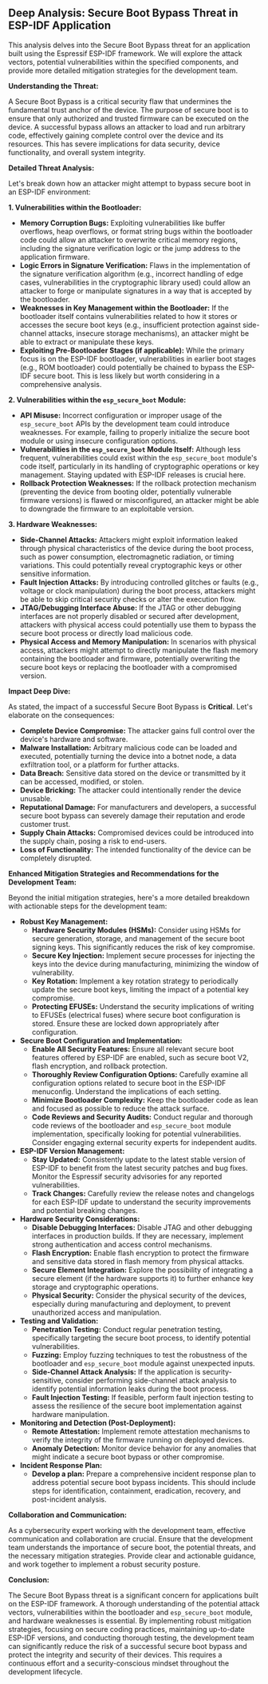 ## Deep Analysis: Secure Boot Bypass Threat in ESP-IDF Application

This analysis delves into the Secure Boot Bypass threat for an application built using the Espressif ESP-IDF framework. We will explore the attack vectors, potential vulnerabilities within the specified components, and provide more detailed mitigation strategies for the development team.

**Understanding the Threat:**

A Secure Boot Bypass is a critical security flaw that undermines the fundamental trust anchor of the device. The purpose of secure boot is to ensure that only authorized and trusted firmware can be executed on the device. A successful bypass allows an attacker to load and run arbitrary code, effectively gaining complete control over the device and its resources. This has severe implications for data security, device functionality, and overall system integrity.

**Detailed Threat Analysis:**

Let's break down how an attacker might attempt to bypass secure boot in an ESP-IDF environment:

**1. Vulnerabilities within the Bootloader:**

* **Memory Corruption Bugs:** Exploiting vulnerabilities like buffer overflows, heap overflows, or format string bugs within the bootloader code could allow an attacker to overwrite critical memory regions, including the signature verification logic or the jump address to the application firmware.
* **Logic Errors in Signature Verification:**  Flaws in the implementation of the signature verification algorithm (e.g., incorrect handling of edge cases, vulnerabilities in the cryptographic library used) could allow an attacker to forge or manipulate signatures in a way that is accepted by the bootloader.
* **Weaknesses in Key Management within the Bootloader:** If the bootloader itself contains vulnerabilities related to how it stores or accesses the secure boot keys (e.g., insufficient protection against side-channel attacks, insecure storage mechanisms), an attacker might be able to extract or manipulate these keys.
* **Exploiting Pre-Bootloader Stages (if applicable):** While the primary focus is on the ESP-IDF bootloader, vulnerabilities in earlier boot stages (e.g., ROM bootloader) could potentially be chained to bypass the ESP-IDF secure boot. This is less likely but worth considering in a comprehensive analysis.

**2. Vulnerabilities within the `esp_secure_boot` Module:**

* **API Misuse:** Incorrect configuration or improper usage of the `esp_secure_boot` APIs by the development team could introduce weaknesses. For example, failing to properly initialize the secure boot module or using insecure configuration options.
* **Vulnerabilities in the `esp_secure_boot` Module Itself:** Although less frequent, vulnerabilities could exist within the `esp_secure_boot` module's code itself, particularly in its handling of cryptographic operations or key management. Staying updated with ESP-IDF releases is crucial here.
* **Rollback Protection Weaknesses:** If the rollback protection mechanism (preventing the device from booting older, potentially vulnerable firmware versions) is flawed or misconfigured, an attacker might be able to downgrade the firmware to an exploitable version.

**3. Hardware Weaknesses:**

* **Side-Channel Attacks:** Attackers might exploit information leaked through physical characteristics of the device during the boot process, such as power consumption, electromagnetic radiation, or timing variations. This could potentially reveal cryptographic keys or other sensitive information.
* **Fault Injection Attacks:** By introducing controlled glitches or faults (e.g., voltage or clock manipulation) during the boot process, attackers might be able to skip critical security checks or alter the execution flow.
* **JTAG/Debugging Interface Abuse:** If the JTAG or other debugging interfaces are not properly disabled or secured after development, attackers with physical access could potentially use them to bypass the secure boot process or directly load malicious code.
* **Physical Access and Memory Manipulation:** In scenarios with physical access, attackers might attempt to directly manipulate the flash memory containing the bootloader and firmware, potentially overwriting the secure boot keys or replacing the bootloader with a compromised version.

**Impact Deep Dive:**

As stated, the impact of a successful Secure Boot Bypass is **Critical**. Let's elaborate on the consequences:

* **Complete Device Compromise:** The attacker gains full control over the device's hardware and software.
* **Malware Installation:** Arbitrary malicious code can be loaded and executed, potentially turning the device into a botnet node, a data exfiltration tool, or a platform for further attacks.
* **Data Breach:** Sensitive data stored on the device or transmitted by it can be accessed, modified, or stolen.
* **Device Bricking:** The attacker could intentionally render the device unusable.
* **Reputational Damage:** For manufacturers and developers, a successful secure boot bypass can severely damage their reputation and erode customer trust.
* **Supply Chain Attacks:** Compromised devices could be introduced into the supply chain, posing a risk to end-users.
* **Loss of Functionality:** The intended functionality of the device can be completely disrupted.

**Enhanced Mitigation Strategies and Recommendations for the Development Team:**

Beyond the initial mitigation strategies, here's a more detailed breakdown with actionable steps for the development team:

* **Robust Key Management:**
    * **Hardware Security Modules (HSMs):** Consider using HSMs for secure generation, storage, and management of the secure boot signing keys. This significantly reduces the risk of key compromise.
    * **Secure Key Injection:** Implement secure processes for injecting the keys into the device during manufacturing, minimizing the window of vulnerability.
    * **Key Rotation:** Implement a key rotation strategy to periodically update the secure boot keys, limiting the impact of a potential key compromise.
    * **Protecting EFUSEs:** Understand the security implications of writing to EFUSEs (electrical fuses) where secure boot configuration is stored. Ensure these are locked down appropriately after configuration.
* **Secure Boot Configuration and Implementation:**
    * **Enable All Security Features:**  Ensure all relevant secure boot features offered by ESP-IDF are enabled, such as secure boot V2, flash encryption, and rollback protection.
    * **Thoroughly Review Configuration Options:** Carefully examine all configuration options related to secure boot in the ESP-IDF menuconfig. Understand the implications of each setting.
    * **Minimize Bootloader Complexity:**  Keep the bootloader code as lean and focused as possible to reduce the attack surface.
    * **Code Reviews and Security Audits:** Conduct regular and thorough code reviews of the bootloader and `esp_secure_boot` module implementation, specifically looking for potential vulnerabilities. Consider engaging external security experts for independent audits.
* **ESP-IDF Version Management:**
    * **Stay Updated:**  Consistently update to the latest stable version of ESP-IDF to benefit from the latest security patches and bug fixes. Monitor the Espressif security advisories for any reported vulnerabilities.
    * **Track Changes:**  Carefully review the release notes and changelogs for each ESP-IDF update to understand the security improvements and potential breaking changes.
* **Hardware Security Considerations:**
    * **Disable Debugging Interfaces:**  Disable JTAG and other debugging interfaces in production builds. If they are necessary, implement strong authentication and access control mechanisms.
    * **Flash Encryption:** Enable flash encryption to protect the firmware and sensitive data stored in flash memory from physical attacks.
    * **Secure Element Integration:** Explore the possibility of integrating a secure element (if the hardware supports it) to further enhance key storage and cryptographic operations.
    * **Physical Security:**  Consider the physical security of the devices, especially during manufacturing and deployment, to prevent unauthorized access and manipulation.
* **Testing and Validation:**
    * **Penetration Testing:** Conduct regular penetration testing, specifically targeting the secure boot process, to identify potential vulnerabilities.
    * **Fuzzing:** Employ fuzzing techniques to test the robustness of the bootloader and `esp_secure_boot` module against unexpected inputs.
    * **Side-Channel Attack Analysis:**  If the application is security-sensitive, consider performing side-channel attack analysis to identify potential information leaks during the boot process.
    * **Fault Injection Testing:**  If feasible, perform fault injection testing to assess the resilience of the secure boot implementation against hardware manipulation.
* **Monitoring and Detection (Post-Deployment):**
    * **Remote Attestation:** Implement remote attestation mechanisms to verify the integrity of the firmware running on deployed devices.
    * **Anomaly Detection:**  Monitor device behavior for any anomalies that might indicate a secure boot bypass or other compromise.
* **Incident Response Plan:**
    * **Develop a plan:** Prepare a comprehensive incident response plan to address potential secure boot bypass incidents. This should include steps for identification, containment, eradication, recovery, and post-incident analysis.

**Collaboration and Communication:**

As a cybersecurity expert working with the development team, effective communication and collaboration are crucial. Ensure that the development team understands the importance of secure boot, the potential threats, and the necessary mitigation strategies. Provide clear and actionable guidance, and work together to implement a robust security posture.

**Conclusion:**

The Secure Boot Bypass threat is a significant concern for applications built on the ESP-IDF framework. A thorough understanding of the potential attack vectors, vulnerabilities within the bootloader and `esp_secure_boot` module, and hardware weaknesses is essential. By implementing robust mitigation strategies, focusing on secure coding practices, maintaining up-to-date ESP-IDF versions, and conducting thorough testing, the development team can significantly reduce the risk of a successful secure boot bypass and protect the integrity and security of their devices. This requires a continuous effort and a security-conscious mindset throughout the development lifecycle.
